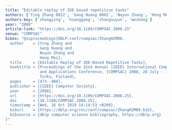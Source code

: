 ```yaml
---
title: "Editable replay of IDE-based repetitive tasks"
authors: ['Ying Zhang 0012', 'Gang Huang 0001', 'Nuyun Zhang', 'Hong Mei']
authors-key: ['zhangying', 'huanggang', 'zhangnuyun', 'meihong']
year: "2008"
article-link: "https://doi.org/10.1109/COMPSAC.2008.25"
venue: "COMPSAC"
bibex: "@inproceedings{DBLP:conf/compsac/ZhangHZM08,
  author    = {Ying Zhang and
               Gang Huang and
               Nuyun Zhang and
               Hong Mei},
  title     = {Editable Replay of IDE-Based Repetitive Tasks},
  booktitle = {Proceedings of the 32nd Annual {IEEE} International Computer Software
               and Applications Conference, {COMPSAC} 2008, 28 July - 1 August 2008,
               Turku, Finland},
  pages     = {473--480},
  publisher = {{IEEE} Computer Society},
  year      = {2008},
  url       = {https://doi.org/10.1109/COMPSAC.2008.25},
  doi       = {10.1109/COMPSAC.2008.25},
  timestamp = {Wed, 16 Oct 2019 14:14:53 +0200},
  biburl    = {https://dblp.org/rec/conf/compsac/ZhangHZM08.bib},
  bibsource = {dblp computer science bibliography, https://dblp.org}
}"
---
```

